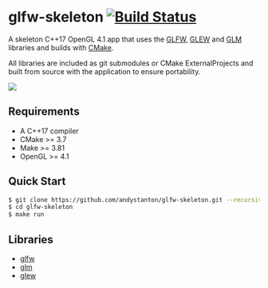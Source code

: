 # glfw-skeleton [![Build Status](https://travis-ci.org/andystanton/glfw-skeleton.svg?branch=master)](https://travis-ci.org/andystanton/glfw-skeleton)

A skeleton C++17 OpenGL 4.1 app that uses the [GLFW](http://www.glfw.org), [GLEW](http://glew.sourceforge.net/) and [GLM](http://glm.g-truc.net/) libraries and builds with [CMake](http://www.cmake.org/).

All libraries are included as git submodules or CMake ExternalProjects and built from source with the application to ensure portability.

![](http://andystanton.github.io/glfw-skeleton/images/content/4.0/glfw-skeleton.png)

## Requirements

* A C++17 compiler
* CMake >= 3.7
* Make >= 3.81
* OpenGL >= 4.1

## Quick Start

```sh
$ git clone https://github.com/andystanton/glfw-skeleton.git --recursive
$ cd glfw-skeleton
$ make run
```

## Libraries

* [glfw](http://www.glfw.org/)
* [glm](http://glm.g-truc.net/)
* [glew](http://glew.sourceforge.net/)
